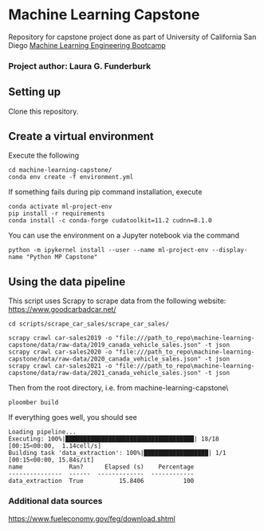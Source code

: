# Machine Learning Capstone 
Repository for capstone project done as part of University of California San Diego [Machine Learning Engineering Bootcamp](https://career-bootcamp.extension.ucsd.edu/programs/machine-learning-engineering/)

### Project author: Laura G. Funderburk
## Setting up

Clone this repository.

## Create a virtual environment

Execute the following

```
cd machine-learning-capstone/
conda env create -f environment.yml
```

If something fails during pip command installation, execute

```
conda activate ml-project-env
pip install -r requirements
conda install -c conda-forge cudatoolkit=11.2 cudnn=8.1.0
```

You can use the environment on a Jupyter notebook via the command

```
python -m ipykernel install --user --name ml-project-env --display-name "Python MP Capstone"
```

## Using the data pipeline

This script uses Scrapy to scrape data from the following website: https://www.goodcarbadcar.net/

```
cd scripts/scrape_car_sales/scrape_car_sales/

scrapy crawl car-sales2019 -o "file:///path_to_repo\machine-learning-capstone/data/raw-data/2019_canada_vehicle_sales.json" -t json
scrapy crawl car-sales2020 -o "file:///path_to_repo\machine-learning-capstone/data/raw-data/2020_canada_vehicle_sales.json" -t json
scrapy crawl car-sales2021 -o "file:///path_to_repo\machine-learning-capstone/data/raw-data/2021_canada_vehicle_sales.json" -t json
```

Then from the root directory, i.e. from machine-learning-capstone\

```
ploomber build
```

If everything goes well, you should see

```
Loading pipeline...
Executing: 100%|████████████████████████████████████| 18/18 [00:15<00:00,  1.14cell/s]
Building task 'data_extraction': 100%|██████████████████| 1/1 [00:15<00:00, 15.84s/it]
name             Ran?      Elapsed (s)    Percentage
---------------  ------  -------------  ------------
data_extraction  True          15.8406           100
```

### Additional data sources
https://www.fueleconomy.gov/feg/download.shtml